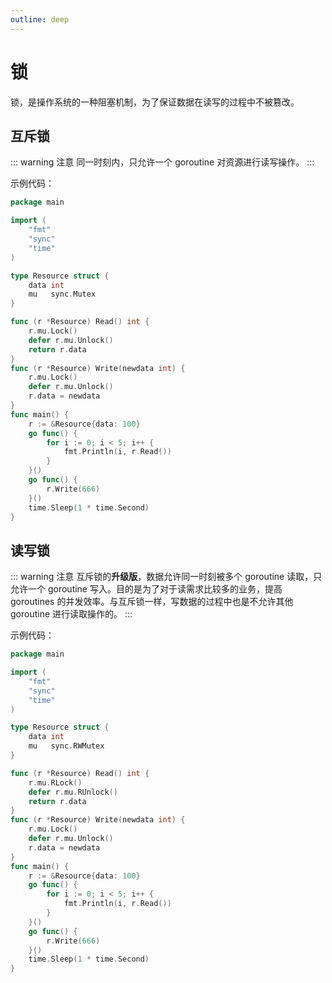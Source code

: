 ```yaml
---
outline: deep
---
```


# 锁

锁，是操作系统的一种阻塞机制，为了保证数据在读写的过程中不被篡改。

## 互斥锁

::: warning 注意
同一时刻内，只允许一个 goroutine 对资源进行读写操作。
:::

示例代码：

```go
package main

import (
	"fmt"
	"sync"
	"time"
)

type Resource struct {
	data int
	mu   sync.Mutex
}

func (r *Resource) Read() int {
	r.mu.Lock()
	defer r.mu.Unlock()
	return r.data
}
func (r *Resource) Write(newdata int) {
	r.mu.Lock()
	defer r.mu.Unlock()
	r.data = newdata
}
func main() {
	r := &Resource{data: 100}
	go func() {
		for i := 0; i < 5; i++ {
			fmt.Println(i, r.Read())
		}
	}()
	go func() {
		r.Write(666)
	}()
	time.Sleep(1 * time.Second)
}
```

## 读写锁

::: warning 注意
互斥锁的**升级版**，数据允许同一时刻被多个 goroutine 读取，只允许一个 goroutine 写入。目的是为了对于读需求比较多的业务，提高 goroutines 的并发效率。与互斥锁一样，写数据的过程中也是不允许其他 goroutine 进行读取操作的。
:::

示例代码：

```go
package main

import (
	"fmt"
	"sync"
	"time"
)

type Resource struct {
	data int
	mu   sync.RWMutex
}

func (r *Resource) Read() int {
	r.mu.RLock()
	defer r.mu.RUnlock()
	return r.data
}
func (r *Resource) Write(newdata int) {
	r.mu.Lock()
	defer r.mu.Unlock()
	r.data = newdata
}
func main() {
	r := &Resource{data: 100}
	go func() {
		for i := 0; i < 5; i++ {
			fmt.Println(i, r.Read())
		}
	}()
	go func() {
		r.Write(666)
	}()
	time.Sleep(1 * time.Second)
}
```
